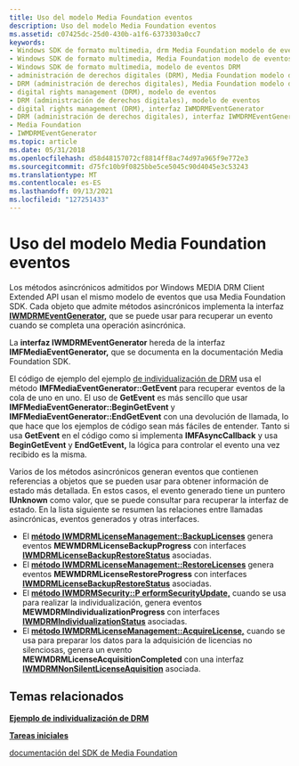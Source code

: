 ```yaml
---
title: Uso del modelo Media Foundation eventos
description: Uso del modelo Media Foundation eventos
ms.assetid: c07425dc-25d0-430b-a1f6-6373303a0cc7
keywords:
- Windows SDK de formato multimedia, drm Media Foundation modelo de eventos
- Windows SDK de formato multimedia, Media Foundation modelo de eventos
- Windows SDK de formato multimedia, modelo de eventos DRM
- administración de derechos digitales (DRM), Media Foundation modelo de eventos
- DRM (administración de derechos digitales), Media Foundation modelo de eventos
- digital rights management (DRM), modelo de eventos
- DRM (administración de derechos digitales), modelo de eventos
- digital rights management (DRM), interfaz IWMDRMEventGenerator
- DRM (administración de derechos digitales), interfaz IWMDRMEventGenerator
- Media Foundation
- IWMDRMEventGenerator
ms.topic: article
ms.date: 05/31/2018
ms.openlocfilehash: d58d48157072cf8814ff8ac74d97a965f9e772e3
ms.sourcegitcommit: d75fc10b9f0825bbe5ce5045c90d4045e3c53243
ms.translationtype: MT
ms.contentlocale: es-ES
ms.lasthandoff: 09/13/2021
ms.locfileid: "127251433"
---
```

# <a name="using-the-media-foundation-event-model"></a>Uso del modelo Media Foundation eventos

Los métodos asincrónicos admitidos por Windows MEDIA DRM Client Extended API usan el mismo modelo de eventos que usa Media Foundation SDK. Cada objeto que admite métodos asincrónicos implementa la interfaz [**IWMDRMEventGenerator,**](iwmdrmeventgenerator.md) que se puede usar para recuperar un evento cuando se completa una operación asincrónica.

La **interfaz IWMDRMEventGenerator** hereda de la interfaz **IMFMediaEventGenerator,** que se documenta en la documentación Media Foundation SDK.

El código de ejemplo del ejemplo [de individualización de DRM](drm-individualization-example.md) usa el método **IMFMediaEventGenerator::GetEvent** para recuperar eventos de la cola de uno en uno. El uso de **GetEvent** es más sencillo que usar **IMFMediaEventGenerator::BeginGetEvent** y **IMFMediaEventGenerator::EndGetEvent** con una devolución de llamada, lo que hace que los ejemplos de código sean más fáciles de entender. Tanto si usa **GetEvent** en el código como si implementa **IMFAsyncCallback** y usa **BeginGetEvent** y **EndGetEvent,** la lógica para controlar el evento una vez recibido es la misma.

Varios de los métodos asincrónicos generan eventos que contienen referencias a objetos que se pueden usar para obtener información de estado más detallada. En estos casos, el evento generado tiene un puntero **IUnknown** como valor, que se puede consultar para recuperar la interfaz de estado. En la lista siguiente se resumen las relaciones entre llamadas asincrónicas, eventos generados y otras interfaces.

-   El [**método IWMDRMLicenseManagement::BackupLicenses**](iwmdrmlicensemanagement-backuplicenses.md) genera eventos **MEWMDRMLicenseBackupProgress** con interfaces [**IWMDRMLicenseBackupRestoreStatus**](iwmdrmlicensebackuprestorestatus.md) asociadas.
-   El [**método IWMDRMLicenseManagement::RestoreLicenses**](iwmdrmlicensemanagement-restorelicenses.md) genera eventos **MEWMDRMLicenseRestoreProgress** con interfaces [**IWMDRMLicenseBackupRestoreStatus**](iwmdrmlicensebackuprestorestatus.md) asociadas.
-   El [**método IWMDRMSecurity::P erformSecurityUpdate,**](iwmdrmsecurity-performsecurityupdate.md) cuando se usa para realizar la individualización, genera eventos **MEWMDRMIndividualizationProgress** con interfaces [**IWMDRMIndividualizationStatus**](iwmdrmindividualizationstatus.md) asociadas.
-   El [**método IWMDRMLicenseManagement::AcquireLicense,**](iwmdrmlicensemanagement-acquirelicense.md) cuando se usa para preparar los datos para la adquisición de licencias no silenciosas, genera un evento **MEWMDRMLicenseAcquisitionCompleted** con una interfaz [**IWMDRMNonSilentLicenseAquisition**](iwmdrmnonsilentlicenseaquisition.md) asociada.

## <a name="related-topics"></a>Temas relacionados

<dl> <dt>

[**Ejemplo de individualización de DRM**](drm-individualization-example.md)
</dt> <dt>

[**Tareas iniciales**](drm-getting-started.md)
</dt> <dt>

[documentación del SDK de Media Foundation](https://www.microsoft.com/?ref=go)
</dt> </dl>

 

 




